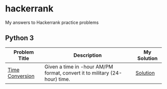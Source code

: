 # hackerrank
My answers to Hackerrank practice problems
## Python 3
Problem Title | Description | My Solution
--------------|-------------|--------------
[Time Conversion](https://www.hackerrank.com/challenges/time-conversion/problem) | Given a time in -hour AM/PM format, convert it to military (24-hour) time. | [Solution]()

